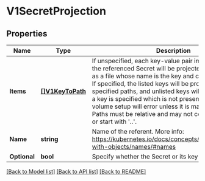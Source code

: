 # V1SecretProjection

## Properties
Name | Type | Description | Notes
------------ | ------------- | ------------- | -------------
**Items** | [**[]V1KeyToPath**](v1.KeyToPath.md) | If unspecified, each key-value pair in the Data field of the referenced Secret will be projected into the volume as a file whose name is the key and content is the value. If specified, the listed keys will be projected into the specified paths, and unlisted keys will not be present. If a key is specified which is not present in the Secret, the volume setup will error unless it is marked optional. Paths must be relative and may not contain the &#39;..&#39; path or start with &#39;..&#39;. | [optional] 
**Name** | **string** | Name of the referent. More info: https://kubernetes.io/docs/concepts/overview/working-with-objects/names/#names | [optional] 
**Optional** | **bool** | Specify whether the Secret or its key must be defined | [optional] 

[[Back to Model list]](../README.md#documentation-for-models) [[Back to API list]](../README.md#documentation-for-api-endpoints) [[Back to README]](../README.md)


